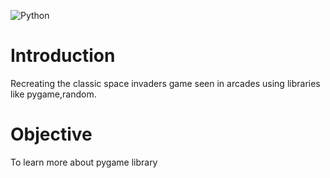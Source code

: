 ![Python](https://img.shields.io/badge/python-3670A0?style=for-the-badge&logo=python&logoColor=ffdd54)
# Introduction
Recreating the classic space invaders game seen in arcades using libraries like pygame,random.

# Objective
To learn more about pygame library

